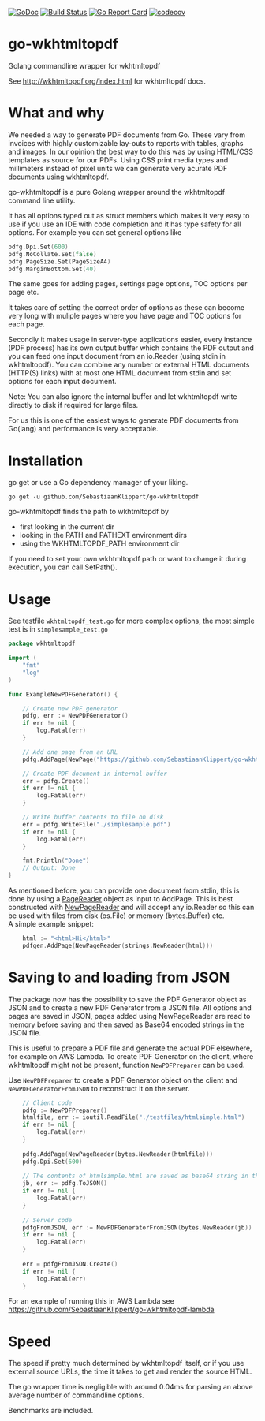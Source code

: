 [![GoDoc](https://godoc.org/github.com/golang/gddo?status.svg)](http://godoc.org/github.com/SebastiaanKlippert/go-wkhtmltopdf)
[![Build Status](https://travis-ci.org/SebastiaanKlippert/go-wkhtmltopdf.svg?branch=master)](https://travis-ci.org/SebastiaanKlippert/go-wkhtmltopdf)
[![Go Report Card](https://goreportcard.com/badge/SebastiaanKlippert/go-wkhtmltopdf)](https://goreportcard.com/report/SebastiaanKlippert/go-wkhtmltopdf)
[![codecov](https://codecov.io/gh/SebastiaanKlippert/go-wkhtmltopdf/branch/master/graph/badge.svg)](https://codecov.io/gh/SebastiaanKlippert/go-wkhtmltopdf)

# go-wkhtmltopdf
Golang commandline wrapper for wkhtmltopdf

See http://wkhtmltopdf.org/index.html for wkhtmltopdf docs.

# What and why
We needed a way to generate PDF documents from Go. These vary from invoices with highly customizable lay-outs to reports with tables, graphs and images. In our opinion the best way to do this was by using HTML/CSS templates as source for our PDFs. Using CSS print media types and millimeters instead of pixel units we can generate very acurate PDF documents using wkhtmltopdf.

go-wkhtmltopdf is a pure Golang wrapper around the wkhtmltopdf command line utility.

It has all options typed out as struct members which makes it very easy to use if you use an IDE with
code completion and it has type safety for all options.
For example you can set general options like
```go
pdfg.Dpi.Set(600)
pdfg.NoCollate.Set(false)
pdfg.PageSize.Set(PageSizeA4)
pdfg.MarginBottom.Set(40)
``` 
The same goes for adding pages, settings page options, TOC options per page etc.

It takes care of setting the correct order of options as these can become very long with muliple pages where 
you have page and TOC options for each page.

Secondly it makes usage in server-type applications easier, every instance (PDF process) has its own output buffer 
which contains the PDF output and you can feed one input document from an io.Reader (using stdin in wkhtmltopdf).
You can combine any number or external HTML documents (HTTP(S) links) with at most one HTML document from stdin and set 
options for each input document.

Note: You can also ignore the internal buffer and let wkhtmltopdf write directly to disk if required for large files.

For us this is one of the easiest ways to generate PDF documents from Go(lang) and performance is very acceptable.

# Installation
go get or use a Go dependency manager of your liking.

```
go get -u github.com/SebastiaanKlippert/go-wkhtmltopdf
```

go-wkhtmltopdf finds the path to wkhtmltopdf by
* first looking in the current dir
* looking in the PATH and PATHEXT environment dirs
* using the WKHTMLTOPDF_PATH environment dir

If you need to set your own wkhtmltopdf path or want to change it during execution, you can call SetPath().

# Usage
See testfile ```wkhtmltopdf_test.go``` for more complex options, the most simple test is in ```simplesample_test.go``` 

```go
package wkhtmltopdf

import (
	"fmt"
	"log"
)

func ExampleNewPDFGenerator() {

	// Create new PDF generator
	pdfg, err := NewPDFGenerator()
	if err != nil {
		log.Fatal(err)
	}

	// Add one page from an URL
	pdfg.AddPage(NewPage("https://github.com/SebastiaanKlippert/go-wkhtmltopdf"))

	// Create PDF document in internal buffer
	err = pdfg.Create()
	if err != nil {
		log.Fatal(err)
	}

	// Write buffer contents to file on disk
	err = pdfg.WriteFile("./simplesample.pdf")
	if err != nil {
		log.Fatal(err)
	}

	fmt.Println("Done")
	// Output: Done
}
```

As mentioned before, you can provide one document from stdin, this is done by using a [PageReader](https://godoc.org/github.com/SebastiaanKlippert/go-wkhtmltopdf#PageReader "GoDoc") object as input to AddPage. This is best constructed with  [NewPageReader](https://godoc.org/github.com/SebastiaanKlippert/go-wkhtmltopdf#NewPageReader "GoDoc") and will accept any io.Reader so this can be used with files from disk (os.File) or memory (bytes.Buffer) etc.  
A simple example snippet:
```go
	html := "<html>Hi</html>"
	pdfgen.AddPage(NewPageReader(strings.NewReader(html)))
```

# Saving to and loading from JSON

The package now has the possibility to save the PDF Generator object as JSON and to create
a new PDF Generator from a JSON file.
All options and pages are saved in JSON, pages added using NewPageReader are read to memory before saving and then saved as Base64 encoded strings
in the JSON file.

This is useful to prepare a PDF file and generate the actual PDF elsewhere, for example on AWS Lambda.
To create PDF Generator on the client, where wkhtmltopdf might not be present, function `NewPDFPreparer` can be used.

Use `NewPDFPreparer` to create a PDF Generator object on the client and `NewPDFGeneratorFromJSON` to reconstruct it on the server.

```go 
    // Client code
    pdfg := NewPDFPreparer()
    htmlfile, err := ioutil.ReadFile("./testfiles/htmlsimple.html")
    if err != nil {
    	log.Fatal(err)
    }
    
    pdfg.AddPage(NewPageReader(bytes.NewReader(htmlfile)))
    pdfg.Dpi.Set(600)
    
    // The contents of htmlsimple.html are saved as base64 string in the JSON file
    jb, err := pdfg.ToJSON()
    if err != nil {
    	log.Fatal(err)
    }
    
    // Server code
    pdfgFromJSON, err := NewPDFGeneratorFromJSON(bytes.NewReader(jb))
    if err != nil {
    	log.Fatal(err)
    }
    
    err = pdfgFromJSON.Create()
    if err != nil {
    	log.Fatal(err)
    }    
```

For an example of running this in AWS Lambda see https://github.com/SebastiaanKlippert/go-wkhtmltopdf-lambda

# Speed 
The speed if pretty much determined by wkhtmltopdf itself, or if you use external source URLs, the time it takes to get and render the source HTML.

The go wrapper time is negligible with around 0.04ms for parsing an above average number of commandline options.

Benchmarks are included.
